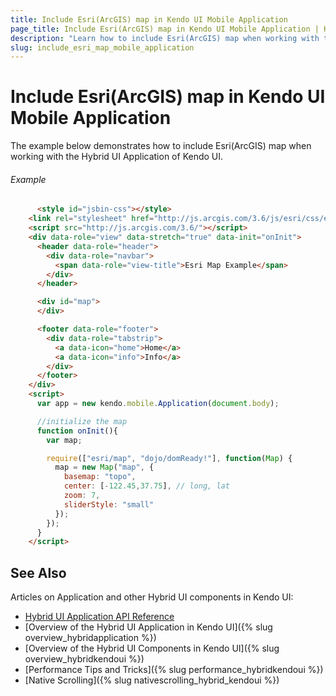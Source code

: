 ```yaml
---
title: Include Esri(ArcGIS) map in Kendo UI Mobile Application
page_title: Include Esri(ArcGIS) map in Kendo UI Mobile Application | Kendo UI Hybrid Application
description: "Learn how to include Esri(ArcGIS) map when working with the Hybrid UI Application of Kendo UI."
slug: include_esri_map_mobile_application
---
```


# Include Esri(ArcGIS) map in Kendo UI Mobile Application

The example below demonstrates how to include Esri(ArcGIS) map when working with the Hybrid UI Application of Kendo UI.

###### Example

```html
      <style id="jsbin-css"></style>
    <link rel="stylesheet" href="http://js.arcgis.com/3.6/js/esri/css/esri.css" />
    <script src="http://js.arcgis.com/3.6/"></script>
    <div data-role="view" data-stretch="true" data-init="onInit">
      <header data-role="header">
        <div data-role="navbar">
          <span data-role="view-title">Esri Map Example</span>
        </div>
      </header>

      <div id="map">
      </div>

      <footer data-role="footer">
        <div data-role="tabstrip">
          <a data-icon="home">Home</a>
          <a data-icon="info">Info</a>
        </div>        
      </footer>
    </div>
    <script>
      var app = new kendo.mobile.Application(document.body);

      //initialize the map
      function onInit(){ 
        var map;

        require(["esri/map", "dojo/domReady!"], function(Map) {
          map = new Map("map", {
            basemap: "topo",
            center: [-122.45,37.75], // long, lat
            zoom: 7,
            sliderStyle: "small"
          });
        });   
      }
    </script>
```

## See Also

Articles on Application and other Hybrid UI components in Kendo UI:

* [Hybrid UI Application API Reference](/api/javascript/mobile/application)
* [Overview of the Hybrid UI Application in Kendo UI]({% slug overview_hybridapplication %})
* [Overview of the Hybrid UI Components in Kendo UI]({% slug overview_hybridkendoui %})
* [Performance Tips and Tricks]({% slug performance_hybridkendoui %})
* [Native Scrolling]({% slug nativescrolling_hybrid_kendoui %})